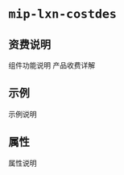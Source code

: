 # `mip-lxn-costdes`

## 资费说明

组件功能说明
产品收费详解

## 示例

示例说明
<mip-lxn-costdes></mip-lxn-costdes>
## 属性

属性说明

